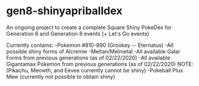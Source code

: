 # gen8-shinyapriballdex
An ongoing project to create a complete Square Shiny PokeDex for Generation 8 and Generation 8 events (+ Let's Go events)

Currently contains:
	-Pokemon #810-890 (Grookey -- Eternatus)
	-All possible shiny forms of Alcremie
	-Meltan/Melmetal
	-All available Galar Forms from previous generations (as of 02/22/2020)
	-All available Gigantamax Pokemon from previous generations (as of 02/22/2020)
			NOTE: (Pikachu, Meowth, and Eevee currently cannot be shiny)
	-Pokeball Plus Mew (currently not possible to obtain shiny)
